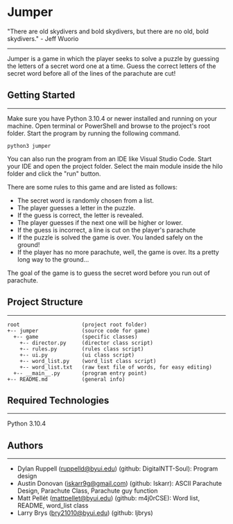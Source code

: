 # Jumper
"There are old skydivers and bold skydivers, but there are no old, bold skydivers." - Jeff Wuorio 

---
Jumper is a game in which the player seeks to solve a puzzle by guessing the letters of a secret word one at a time. Guess the correct letters of the secret word before all of the lines of the parachute are cut!


## Getting Started
---

Make sure you have Python 3.10.4 or newer installed and running on your machine. Open terminal or PowerShell and
browse to the project's root folder. Start the program by running the following command.

```
python3 jumper
```

You can also run the program from an IDE like Visual Studio Code. Start your IDE and open the
project folder. Select the main module inside the hilo folder and click the "run" button.

There are some rules to this game and are listed as follows:

- The secret word is randomly chosen from a list.
- The player guesses a letter in the puzzle.
- If the guess is correct, the letter is revealed.
- The player guesses if the next one will be higher or lower.
- If the guess is incorrect, a line is cut on the player's parachute
- If the puzzle is solved the game is over. You landed safely on the ground!
- If the player has no more parachute, well, the game is over. Its a pretty long way to the ground...


The goal of the game is to guess the secret word before you run out of parachute.



## Project Structure
---
```
root                    (project root folder)
+-- jumper              (source code for game)
  +-- game              (specific classes)
    +-- director.py     (director class script)
    +-- rules.py        (rules class script)
    +-- ui.py           (ui class script)
    +-- word_list.py    (word_list class script)
    +-- word_list.txt   (raw text file of words, for easy editing)
  +-- __main__.py       (program entry point)
+-- README.md           (general info)
```

## Required Technologies
---
Python 3.10.4

## Authors
---
* Dylan Ruppell (ruppelld@byui.edu) (github: DigitalNTT-Soul): Program design
* Austin Donovan (iskarr9g@gmail.com) (github: Iskarr): ASCII Parachute Design, Parachute Class, Parachute guy function
* Matt Pellét (mattpellet@byui.edu) (github: m4j0rCSE): Word list, README, word_list class
* Larry Brys (bry21010@byui.edu) (github: ljbrys)